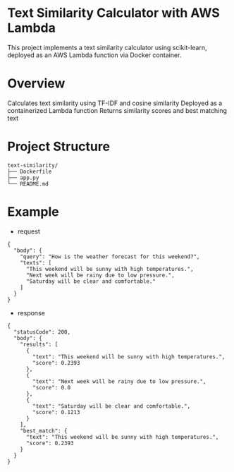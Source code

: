 # Text Similarity Calculator with AWS Lambda

This project implements a text similarity calculator using scikit-learn, deployed as an AWS Lambda function via Docker container.

# Overview

Calculates text similarity using TF-IDF and cosine similarity
Deployed as a containerized Lambda function
Returns similarity scores and best matching text

# Project Structure

```
text-similarity/
├── Dockerfile
├── app.py
└── README.md
```

# Example

- request

```
{
  "body": {
    "query": "How is the weather forecast for this weekend?",
    "texts": [
      "This weekend will be sunny with high temperatures.",
      "Next week will be rainy due to low pressure.",
      "Saturday will be clear and comfortable."
    ]
  }
}
```

- response

```
{
  "statusCode": 200,
  "body": {
    "results": [
      {
        "text": "This weekend will be sunny with high temperatures.",
        "score": 0.2393
      },
      {
        "text": "Next week will be rainy due to low pressure.",
        "score": 0.0
      },
      {
        "text": "Saturday will be clear and comfortable.",
        "score": 0.1213
      }
    ],
    "best_match": {
      "text": "This weekend will be sunny with high temperatures.",
      "score": 0.2393
    }
  }
}
```
